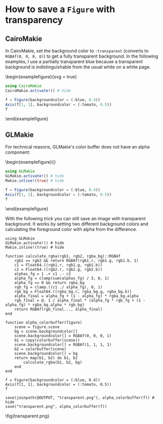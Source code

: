 # How to save a `Figure` with transparency

## CairoMakie

In CairoMakie, set the background color to `:transparent` (converts to `RGBAf(0, 0, 0, 0)`) to get a fully transparent background.
In the following examples, I use a partially transparent blue because a transparent background is indistinguishable from the usual white on a white page.

\begin{examplefigure}{svg = true}

```julia
using CairoMakie
CairoMakie.activate!() # hide

f = Figure(backgroundcolor = (:blue, 0.4))
Axis(f[1, 1], backgroundcolor = (:tomato, 0.5))
f
```

\end{examplefigure}

## GLMakie

For technical reasons, GLMakie's color buffer does not have an alpha component:

\begin{examplefigure}{}

```julia
using GLMakie
GLMakie.activate!() # hide
Makie.inline!(true) # hide

f = Figure(backgroundcolor = (:blue, 0.4))
Axis(f[1, 1], backgroundcolor = (:tomato, 0.5))
f
```

\end{examplefigure}

With the following trick you can still save an image with transparent background.
It works by setting two different background colors and calculating the foreground color with alpha from the difference.

```julia:transparent-glmakie
using GLMakie
GLMakie.activate!() # hide
Makie.inline!(true) # hide

function calculate_rgba(rgb1, rgb2, rgba_bg)::RGBAf
    rgb1 == rgb2 && return RGBAf(rgb1.r, rgb1.g, rgb1.b, 1)
    c1 = Float64.((rgb1.r, rgb1.g, rgb1.b))
    c2 = Float64.((rgb2.r, rgb2.g, rgb2.b))
    alphas_fg = 1 .+ c1 .- c2
    alpha_fg = clamp(sum(alphas_fg) / 3, 0, 1)
    alpha_fg == 0 && return rgba_bg
    rgb_fg = clamp.((c1 ./ alpha_fg), 0, 1)
    rgb_bg = Float64.((rgba_bg.r, rgba_bg.g, rgba_bg.b))
    alpha_final = alpha_fg + (1 - alpha_fg) * rgba_bg.alpha
    rgb_final = @. 1 / alpha_final * (alpha_fg * rgb_fg + (1 - alpha_fg) * rgba_bg.alpha * rgb_bg)
    return RGBAf(rgb_final..., alpha_final)
end

function alpha_colorbuffer(figure)
    scene = figure.scene
    bg = scene.backgroundcolor[]
    scene.backgroundcolor[] = RGBAf(0, 0, 0, 1)
    b1 = copy(colorbuffer(scene))
    scene.backgroundcolor[] = RGBAf(1, 1, 1, 1)
    b2 = colorbuffer(scene)
    scene.backgroundcolor[] = bg
    return map(b1, b2) do b1, b2
        calculate_rgba(b1, b2, bg)
    end
end

f = Figure(backgroundcolor = (:blue, 0.4))
Axis(f[1, 1], backgroundcolor = (:tomato, 0.5))
f

save(joinpath(@OUTPUT, "transparent.png"), alpha_colorbuffer(f)) # hide
save("transparent.png", alpha_colorbuffer(f))
```

\fig{transparent.png}
